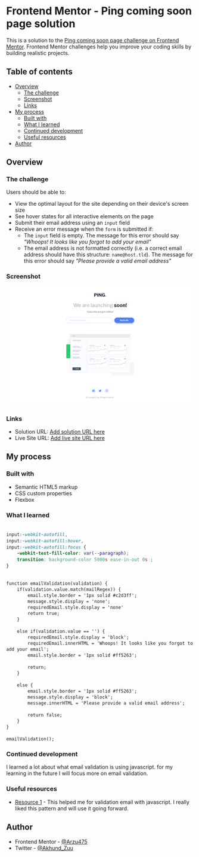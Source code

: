 # Frontend Mentor - Ping coming soon page solution

This is a solution to the [Ping coming soon page challenge on Frontend Mentor](https://www.frontendmentor.io/challenges/ping-single-column-coming-soon-page-5cadd051fec04111f7b848da). Frontend Mentor challenges help you improve your coding skills by building realistic projects. 

## Table of contents

- [Overview](#overview)
  - [The challenge](#the-challenge)
  - [Screenshot](#screenshot)
  - [Links](#links)
- [My process](#my-process)
  - [Built with](#built-with)
  - [What I learned](#what-i-learned)
  - [Continued development](#continued-development)
  - [Useful resources](#useful-resources)
- [Author](#author)


## Overview

### The challenge

Users should be able to:

- View the optimal layout for the site depending on their device's screen size
- See hover states for all interactive elements on the page
- Submit their email address using an `input` field
- Receive an error message when the `form` is submitted if:
	- The `input` field is empty. The message for this error should say *"Whoops! It looks like you forgot to add your email"*
	- The email address is not formatted correctly (i.e. a correct email address should have this structure: `name@host.tld`). The message for this error should say *"Please provide a valid email address"*

### Screenshot

![](/Screenshot/Frontend-Mentor-Ping-coming-soon-page.png)

### Links

- Solution URL: [Add solution URL here](https://your-solution-url.com)
- Live Site URL: [Add live site URL here](https://your-live-site-url.com)

## My process

### Built with

- Semantic HTML5 markup
- CSS custom properties
- Flexbox


### What I learned

```CSS 

input:-webkit-autofill, 
input:-webkit-autofill:hover, 
input:-webkit-autofill:focus {
    -webkit-text-fill-color: var(--paragraph);
    transition: background-color 5000s ease-in-out 0s ;
}

```

```JS

function emailValidation(validation) {
    if(validation.value.match(mailRegex)) {
        email.style.border = '1px solid #c2d3ff';
        message.style.display = 'none';
        requiredEmail.style.display = 'none'
        return true;
    }

    else if(validation.value == '') {
        requiredEmail.style.display = 'block';
        requiredEmail.innerHTML = 'Whoops! It looks like you forgot to add your email';
        email.style.border = '1px solid #ff5263';

        return;
    }

    else {
        email.style.border = '1px solid #ff5263';
        message.style.display = 'block';
        message.innerHTML = 'Please provide a valid email address';
        
        return false;
    }
}

emailValidation();

```

### Continued development

I learned a lot about what email validation is using javascript. for my learning in the future I will focus more on email validation.


### Useful resources

- [Resource 1](https://www.w3resource.com/javascript/form/non-empty-field.php) - This helped me for validation email with javascript. I really liked this pattern and will use it going forward.

## Author

- Frontend Mentor - [@Arzu475](https://www.frontendmentor.io/profile/Arzu475)
- Twitter - [@Akhund_Zuu](https://www.twitter.com/Akhund_Zuu)


